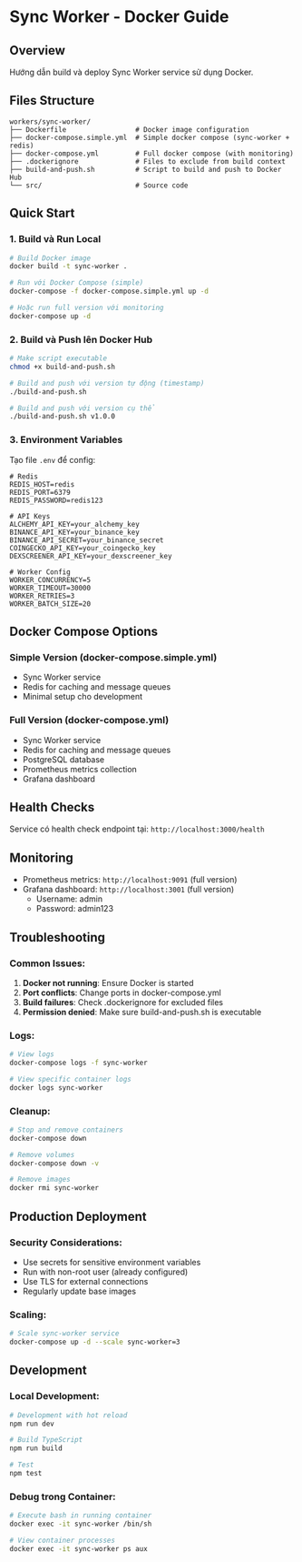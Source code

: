# Sync Worker - Docker Guide

## Overview
Hướng dẫn build và deploy Sync Worker service sử dụng Docker.

## Files Structure
```
workers/sync-worker/
├── Dockerfile                 # Docker image configuration
├── docker-compose.simple.yml  # Simple docker compose (sync-worker + redis)
├── docker-compose.yml         # Full docker compose (with monitoring)
├── .dockerignore              # Files to exclude from build context
├── build-and-push.sh          # Script to build and push to Docker Hub
└── src/                       # Source code
```

## Quick Start

### 1. Build và Run Local
```bash
# Build Docker image
docker build -t sync-worker .

# Run với Docker Compose (simple)
docker-compose -f docker-compose.simple.yml up -d

# Hoặc run full version với monitoring
docker-compose up -d
```

### 2. Build và Push lên Docker Hub
```bash
# Make script executable
chmod +x build-and-push.sh

# Build and push với version tự động (timestamp)
./build-and-push.sh

# Build and push với version cụ thể
./build-and-push.sh v1.0.0
```

### 3. Environment Variables
Tạo file `.env` để config:
```env
# Redis
REDIS_HOST=redis
REDIS_PORT=6379
REDIS_PASSWORD=redis123

# API Keys
ALCHEMY_API_KEY=your_alchemy_key
BINANCE_API_KEY=your_binance_key
BINANCE_API_SECRET=your_binance_secret
COINGECKO_API_KEY=your_coingecko_key
DEXSCREENER_API_KEY=your_dexscreener_key

# Worker Config
WORKER_CONCURRENCY=5
WORKER_TIMEOUT=30000
WORKER_RETRIES=3
WORKER_BATCH_SIZE=20
```

## Docker Compose Options

### Simple Version (docker-compose.simple.yml)
- Sync Worker service
- Redis for caching and message queues
- Minimal setup cho development

### Full Version (docker-compose.yml)
- Sync Worker service
- Redis for caching and message queues
- PostgreSQL database
- Prometheus metrics collection
- Grafana dashboard

## Health Checks
Service có health check endpoint tại: `http://localhost:3000/health`

## Monitoring
- Prometheus metrics: `http://localhost:9091` (full version)
- Grafana dashboard: `http://localhost:3001` (full version)
  - Username: admin
  - Password: admin123

## Troubleshooting

### Common Issues:
1. **Docker not running**: Ensure Docker is started
2. **Port conflicts**: Change ports in docker-compose.yml
3. **Build failures**: Check .dockerignore for excluded files
4. **Permission denied**: Make sure build-and-push.sh is executable

### Logs:
```bash
# View logs
docker-compose logs -f sync-worker

# View specific container logs
docker logs sync-worker
```

### Cleanup:
```bash
# Stop and remove containers
docker-compose down

# Remove volumes
docker-compose down -v

# Remove images
docker rmi sync-worker
```

## Production Deployment

### Security Considerations:
- Use secrets for sensitive environment variables
- Run with non-root user (already configured)
- Use TLS for external connections
- Regularly update base images

### Scaling:
```bash
# Scale sync-worker service
docker-compose up -d --scale sync-worker=3
```

## Development

### Local Development:
```bash
# Development with hot reload
npm run dev

# Build TypeScript
npm run build

# Test
npm test
```

### Debug trong Container:
```bash
# Execute bash in running container
docker exec -it sync-worker /bin/sh

# View container processes
docker exec -it sync-worker ps aux
``` 